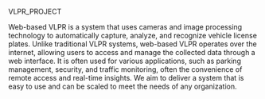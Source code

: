 VLPR_PROJECT

Web-based VLPR is a system that uses cameras and image processing
 technology to automatically capture, analyze, and recognize vehicle license
 plates. Unlike traditional VLPR systems, web-based VLPR operates over
 the internet, allowing users to access and manage the collected data
 through a web interface. It is often used for various applications, such as
 parking management, security, and traffic monitoring, often the
 convenience of remote access and real-time insights. We aim to deliver a
 system that is easy to use and can be scaled to meet the needs of any
 organization.
